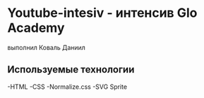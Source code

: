 # Youtube-intesiv - интенсив Glo Academy
выполнил Коваль Даниил

## Используемые технологии
-HTML
-CSS
-Normalize.css
-SVG Sprite

